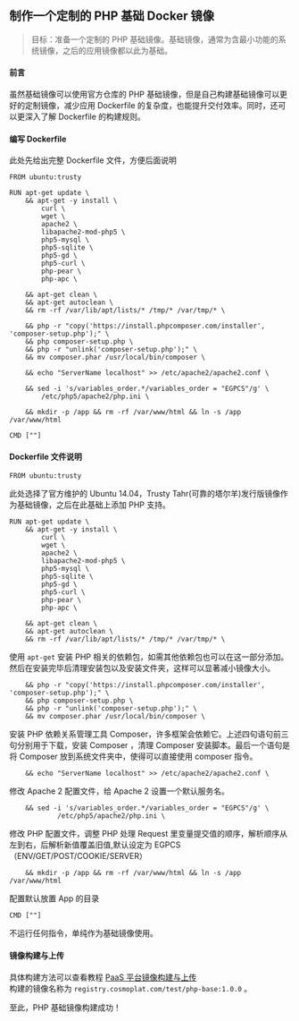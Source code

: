 ## 制作一个定制的 PHP 基础 Docker 镜像
> 目标：准备一个定制的 PHP 基础镜像。基础镜像，通常为含最小功能的系统镜像，之后的应用镜像都以此为基础。

#### 前言
虽然基础镜像可以使用官方仓库的 PHP 基础镜像，但是自己构建基础镜像可以更好的定制镜像，减少应用 Dockerfile 的复杂度，也能提升交付效率。同时，还可以更深入了解 Dockerfile 的构建规则。

#### 编写 Dockerfile
此处先给出完整 Dockerfile 文件，方便后面说明   
```
FROM ubuntu:trusty

RUN apt-get update \
    && apt-get -y install \
        curl \
        wget \
        apache2 \
        libapache2-mod-php5 \
        php5-mysql \
        php5-sqlite \
        php5-gd \
        php5-curl \
        php-pear \
        php-apc \
        
    && apt-get clean \
    && apt-get autoclean \
    && rm -rf /var/lib/apt/lists/* /tmp/* /var/tmp/* \

    && php -r "copy('https://install.phpcomposer.com/installer', 'composer-setup.php');" \
    && php composer-setup.php \
    && php -r "unlink('composer-setup.php');" \
    && mv composer.phar /usr/local/bin/composer \

    && echo "ServerName localhost" >> /etc/apache2/apache2.conf \

    && sed -i 's/variables_order.*/variables_order = "EGPCS"/g' \
        /etc/php5/apache2/php.ini \

    && mkdir -p /app && rm -rf /var/www/html && ln -s /app /var/www/html

CMD [""]
```

#### Dockerfile 文件说明
```
FROM ubuntu:trusty
```
此处选择了官方维护的 Ubuntu 14.04，Trusty Tahr(可靠的塔尔羊)发行版镜像作为基础镜像，之后在此基础上添加 PHP 支持。
```
RUN apt-get update \
    && apt-get -y install \
        curl \
        wget \
        apache2 \
        libapache2-mod-php5 \
        php5-mysql \
        php5-sqlite \
        php5-gd \
        php5-curl \
        php-pear \
        php-apc \

    && apt-get clean \
    && apt-get autoclean \
    && rm -rf /var/lib/apt/lists/* /tmp/* /var/tmp/* \
```
使用 `apt-get` 安装 PHP 相关的依赖包，如需其他依赖包也可以在这一部分添加。然后在安装完毕后清理安装包以及安装文件夹，这样可以显著减小镜像大小。
```
    && php -r "copy('https://install.phpcomposer.com/installer', 'composer-setup.php');" \
    && php composer-setup.php \
    && php -r "unlink('composer-setup.php');" \
    && mv composer.phar /usr/local/bin/composer \
```
安装 PHP 依赖关系管理工具 Composer，许多框架会依赖它。上述四句语句前三句分别用于下载，安装 Composer ，清理 Composer 安装脚本。最后一个语句是将 Composer 放到系统文件夹中，使得可以直接使用 composer 指令。
```
    && echo "ServerName localhost" >> /etc/apache2/apache2.conf \
```
修改 Apache 2 配置文件，给 Apache 2 设置一个默认服务名。
```
    && sed -i 's/variables_order.*/variables_order = "EGPCS"/g' \
            /etc/php5/apache2/php.ini \
```
修改 PHP 配置文件，调整 PHP 处理 Request 里变量提交值的顺序，解析顺序从左到右，后解析新值覆盖旧值,默认设定为 EGPCS（ENV/GET/POST/COOKIE/SERVER）
```
    && mkdir -p /app && rm -rf /var/www/html && ln -s /app /var/www/html
```
配置默认放置 App 的目录
```
CMD [""]
```
不运行任何指令，单纯作为基础镜像使用。


#### 镜像构建与上传
具体构建方法可以查看教程 [PaaS 平台镜像构建与上传](../PaaS平台使用指南/PaaS平台应用镜像构建.md)    
构建的镜像名称为 `registry.cosmoplat.com/test/php-base:1.0.0` 。     

至此，PHP 基础镜像构建成功！    
